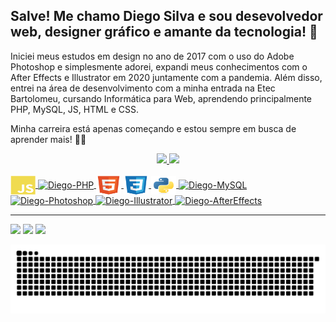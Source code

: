 ## Salve! Me chamo Diego Silva e sou desevolvedor web, designer gráfico e amante da tecnologia! 🚀

<p> Iniciei meus estudos em design no ano de 2017 com o uso do Adobe Photoshop e simplesmente adorei, expandi meus conhecimentos com o After Effects e Illustrator em 2020 juntamente com a pandemia. Além disso, entrei na área de desenvolvimento com a minha entrada na Etec Bartolomeu, cursando Informática para Web, aprendendo principalmente PHP, MySQL, JS, HTML e CSS.</p>

<p> Minha carreira está apenas começando e estou sempre em busca de aprender mais! 🐱‍💻 </p>

<div align="center">
  <a href="https://github.com/diegoliveiradev">
  <img height="180em" src="https://github-readme-stats.vercel.app/api?username=diegoliveiradev&show_icons=true&theme=midnight-purple&include_all_commits=true&count_private=true"/>
  <img height="180em" src="https://github-readme-stats.vercel.app/api/top-langs/?username=diegoliveiradev&layout=compact&langs_count=7&theme=midnight-purple"/>
</div>


<div style="display: inline_block"><br>
  <img align="center" alt="Diego-Js" height="30" width="40" src="https://raw.githubusercontent.com/devicons/devicon/master/icons/javascript/javascript-plain.svg">
  <img align="center" alt="Diego-PHP" height="30" width="40" src="https://cdn.jsdelivr.net/gh/devicons/devicon/icons/php/php-original.svg">
  <img align="center" alt="Diego-HTML" height="30" width="40" src="https://raw.githubusercontent.com/devicons/devicon/master/icons/html5/html5-original.svg">
  <img align="center" alt="Diego-CSS" height="30" width="40" src="https://raw.githubusercontent.com/devicons/devicon/master/icons/css3/css3-original.svg">
  <img align="center" alt="Diego-Python" height="30" width="40" src="https://raw.githubusercontent.com/devicons/devicon/master/icons/python/python-original.svg">
  <img align="center" alt="Diego-MySQL" height="30" width="40" src="https://cdn.jsdelivr.net/gh/devicons/devicon/icons/mysql/mysql-original-wordmark.svg">
  <img align="center" alt="Diego-Photoshop" height="30" width="40" src="https://cdn.jsdelivr.net/gh/devicons/devicon/icons/photoshop/photoshop-line.svg">
  <img align="center" alt="Diego-Illustrator" height="30" width="40" src="https://cdn.jsdelivr.net/gh/devicons/devicon/icons/illustrator/illustrator-line.svg">
  <img align="center" alt="Diego-AfterEffects" height="30" width="40" src="https://cdn.jsdelivr.net/gh/devicons/devicon/icons/aftereffects/aftereffects-original.svg">
  

</div>
  
  <hr>
 
<div> 
 
  <a href="https://instagram.com/diegoliveira.dev" target="_blank"><img src="https://img.shields.io/badge/-Instagram-%23E4405F?style=for-the-badge&logo=instagram&logoColor=white" target="_blank"></a>
  <a href = "mailto:diegoliveiradev@gmail.com"><img src="https://img.shields.io/badge/-Gmail-%23333?style=for-the-badge&logo=gmail&logoColor=white" target="_blank"></a>
  <a href="https://www.linkedin.com/in/diego-oliveira-29614b210/" target="_blank"><img src="https://img.shields.io/badge/-LinkedIn-%230077B5?style=for-the-badge&logo=linkedin&logoColor=white" target="_blank"></a> 
 
  ![Snake animation](https://github.com/diegoliveiradev/diegoliveiradev/blob/output/github-contribution-grid-snake.svg)
 
</div>
